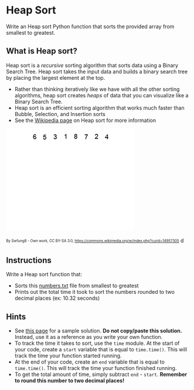 # Heap Sort
Write an Heap sort Python function that sorts the provided array from smallest to greatest.

## What is Heap sort?
Heap sort is a *recursive* sorting algorithm that sorts data using a Binary Search Tree. Heap sort takes the input data and builds a binary search tree by placing the largest element at the top.
* Rather than thinking iteratively like we have with all the other sorting algorithms, heap sort creates *heaps* of data that you can visualize like a Binary Search Tree.
* Heap sort is an efficient sorting algorithm that works much faster than Bubble, Selection, and Insertion sorts
* See the [Wikipedia page](https://en.wikipedia.org/wiki/heapsort) on Heap sort for more information

![Heap sort](./images/Heap_sort.gif)

<sub><sup>By Swfung8 - Own work, CC BY-SA 3.0, https://commons.wikimedia.org/w/index.php?curid=14957305</sub></sup>
d
## Instructions
Write a Heap sort function that:
* Sorts this [numbers.txt](./numbers.txt) file from smallest to greatest
* Prints out the total time it took to sort the numbers rounded to two decimal places (ex: 10.32 seconds)

## Hints
* See [this page](https://www.geeksforgeeks.org/Heap-sort/) for a sample solution. **Do not copy/paste this solution.** Instead, use it as a reference as you write your own function.
* To track the time it takes to sort, use the `time` module. At the start of your code, create a `start` variable that is equal to `time.time()`. This will track the time your function started running.
* At the end of your code, create an `end` variable that is equal to `time.time()`. This will track the time your function finished running.
* To get the total amount of time, simply subtract `end` - `start`. **Remember to round this number to two decimal places!**
